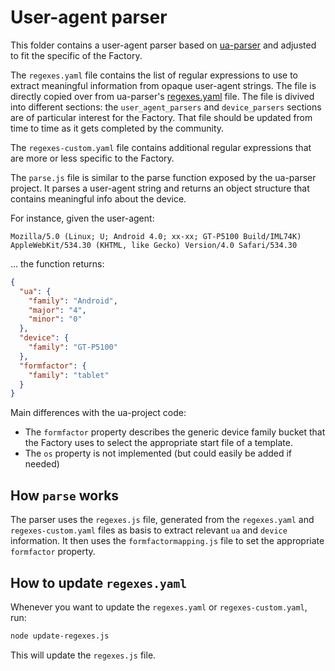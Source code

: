 # User-agent parser

This folder contains a user-agent parser based on [ua-parser](https://github.com/tobie/ua-parser/) and adjusted to fit the specific of the Factory.

The `regexes.yaml` file contains the list of regular expressions to use to extract meaningful information from opaque user-agent strings. The file is directly copied over from ua-parser's [regexes.yaml](https://raw.github.com/tobie/ua-parser/master/regexes.yaml) file. The file is divived into different sections: the `user_agent_parsers` and `device_parsers` sections are of particular interest for the Factory. That file should be updated from time to time as it gets completed by the community.

The `regexes-custom.yaml` file contains additional regular expressions that are more or less specific to the Factory.

The `parse.js` file is similar to the parse function exposed by the ua-parser project. It parses a user-agent string and returns an object structure that contains meaningful info about the device.

For instance, given the user-agent:

```
Mozilla/5.0 (Linux; U; Android 4.0; xx-xx; GT-P5100 Build/IML74K) AppleWebKit/534.30 (KHTML, like Gecko) Version/4.0 Safari/534.30
```

... the function returns:

```json
{
  "ua": {
    "family": "Android",
    "major": "4",
    "minor": "0"
  },
  "device": {
    "family": "GT-P5100"
  },
  "formfactor": {
    "family": "tablet"
  }
}
```

Main differences with the ua-project code:

* The `formfactor` property describes the generic device family bucket that the Factory uses to select the appropriate start file of a template.
* The `os` property is not implemented (but could easily be added if needed)


## How `parse` works

The parser uses the `regexes.js` file, generated from the `regexes.yaml` and
`regexes-custom.yaml` files as basis to extract relevant `ua` and `device` information. It then uses the `formfactormapping.js` file to set the appropriate `formfactor` property.


## How to update `regexes.yaml`

Whenever you want to update the `regexes.yaml` or `regexes-custom.yaml`, run:

```bash
node update-regexes.js
```

This will update the `regexes.js` file.